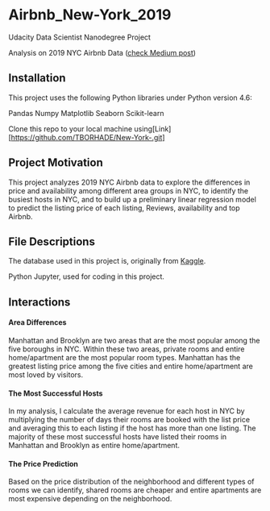 # Airbnb_New-York_2019
Udacity Data Scientist Nanodegree Project

Analysis on 2019 NYC Airbnb Data ([check Medium post](https://medium.com/p/52f384ab656e/edit))

## Installation
This project uses the following Python libraries under Python version 4.6:

  Pandas 
  Numpy 
  Matplotlib 
  Seaborn 
  Scikit-learn

Clone this repo to your local machine using[Link][https://github.com/TBORHADE/New-York-.git]

## Project Motivation
This project analyzes 2019 NYC Airbnb data to explore the differences in price and availability among different area groups in NYC, to identify the busiest hosts in NYC, and to build up a preliminary linear regression model to predict the listing price of each listing, Reviews, availability and top Airbnb.

## File Descriptions
The database used in this project is, originally from [Kaggle](https://www.kaggle.com/dgomonov/new-york-city-airbnb-open-data).

Python Jupyter, used for coding in this project.

## Interactions

#### Area Differences
Manhattan and Brooklyn are two areas that are the most popular among the five boroughs in NYC. Within these two areas, private rooms and entire home/apartment are the most popular room types. Manhattan has the greatest listing price among the five cities and entire home/apartment are most loved by visitors.

#### The Most Successful Hosts
In my analysis, I calculate the average revenue for each host in NYC by multiplying the number of days their rooms are booked with the list price and averaging this to each listing if the host has more than one listing. The majority of these most successful hosts have listed their rooms in Manhattan and Brooklyn as entire home/apartment.

#### The Price Prediction
Based on the price distribution of the neighborhood and different types of rooms we can identify, shared rooms are cheaper and entire apartments are most expensive depending on the neighborhood.  

